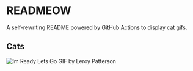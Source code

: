 # READMEOW

A self-rewriting README powered by GitHub Actions to display cat gifs.

## Cats

![Im Ready Lets Go GIF by Leroy Patterson](https://media2.giphy.com/media/CjmvTCZf2U3p09Cn0h/200.gif?cid=9acd02da843jajaxwb8nkawhq5nadlgcvjh4b2z3wkjm55ep&ep=v1_gifs_search&rid=200.gif&ct=g)
